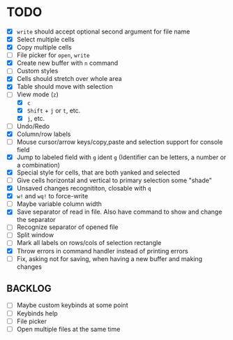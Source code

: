 # TODO
- [x] `write` should accept optional second argument for file name
- [x] Select multiple cells
- [x] Copy multiple cells
- [ ] File picker for `open`, `write`
- [x] Create new buffer with `n` command
- [ ] Custom styles
- [x] Cells should stretch over whole area
- [x] Table should move with selection
- [ ] View mode (`z`)
  - [x] `c`
  - [x] `Shift` + `j` or `t`, etc.
  - [x] `j`, etc.
- [ ] Undo/Redo
- [x] Column/row labels
- [ ] Mouse cursor/arrow keys/copy,paste and selection support for console field
- [x] Jump to labeled field with `g` ident `g` (Identifier can be letters, a number or a combination)
- [x] Special style for cells, that are both yanked and selected
- [ ] Give cells horizontal and vertical to primary selection some "shade"
- [x] Unsaved changes recognititon, closable with `q`
- [x] `w!` and `wq!` to force-write
- [ ] Maybe variable column width
- [x] Save separator of read in file. Also have command to show and change the separator
- [ ] Recognize separator of opened file 
- [ ] Split window
- [ ] Mark all labels on rows/cols of selection rectangle
- [x] Throw errors in command handler instead of printing errors
- [ ] Fix, asking not for saving, when having a new buffer and making changes

## BACKLOG
- [ ] Maybe custom keybinds at some point
- [ ] Keybinds help
- [ ] File picker
- [ ] Open multiple files at the same time
